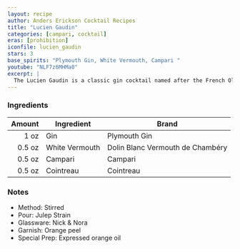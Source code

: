 ```yaml
---
layout: recipe
author: Anders Erickson Cocktail Recipes
title: "Lucien Gaudin"
categories: [campari, cocktail]
eras: [prohibition]
iconfile: lucien_gaudin
stars: 3
base_spirits: "Plymouth Gin, White Vermouth, Campari "
youtube: "NLF7z6MHMa0"
excerpt: |
  The Lucien Gaudin is a classic gin cocktail named after the French Olympic fencer. It has the bitterness of Campari with gin, a nod to the Negroni, but with dry vermouth rather than sweet vermouth.
---
```


### Ingredients

| Amount | Ingredient     | Brand                            |
| -----: | -------------- | -------------------------------- |
|   1 oz | Gin            | Plymouth Gin                     |
| 0.5 oz | White Vermouth | Dolin Blanc Vermouth de Chambéry |
| 0.5 oz | Campari        | Campari                          |
| 0.5 oz | Cointreau      | Cointreau                        |

### Notes

- Method: Stirred
- Pour: Julep Strain
- Glassware: Nick & Nora
- Garnish: Orange peel
- Special Prep: Expressed orange oil
